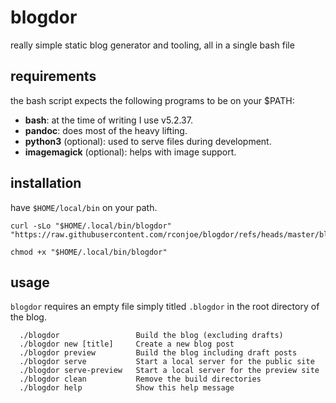 # blogdor

really simple static blog generator and tooling, all in a single bash file

## requirements

the bash script expects the following programs to be on your $PATH:

- **bash**: at the time of writing I use v5.2.37.
- **pandoc**: does most of the heavy lifting.
- **python3** (optional): used to serve files during development.
- **imagemagick** (optional): helps with image support.

## installation

have `$HOME/local/bin` on your path.

```
curl -sLo "$HOME/.local/bin/blogdor" "https://raw.githubusercontent.com/rconjoe/blogdor/refs/heads/master/blogdor"

chmod +x "$HOME/.local/bin/blogdor"
```

## usage

`blogdor` requires an empty file simply titled `.blogdor` in the root directory of the blog.

```
  ./blogdor                 Build the blog (excluding drafts)
  ./blogdor new [title]     Create a new blog post
  ./blogdor preview         Build the blog including draft posts
  ./blogdor serve           Start a local server for the public site
  ./blogdor serve-preview   Start a local server for the preview site
  ./blogdor clean           Remove the build directories
  ./blogdor help            Show this help message
```
